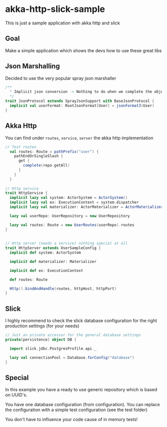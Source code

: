 # akka-http-slick-sample
This is just a sample application with akka http and slick


## Goal
Make a simple application which shows the devs how to use these great libs

## Json Marshalling
Decided to use the very popular spray json marshaller
````scala
/**
  * Implicit json conversion -> Nothing to do when we complete the object
  */
trait JsonProtocol extends SprayJsonSupport with BaseJsonProtocol {
  implicit val userFormat: RootJsonFormat[User] = jsonFormat3(User)
}

````

## Akka Http
You can find under ``routes``, ``service``, ``server`` the akka http implementation
```scala
// Test routes
  val routes: Route = pathPrefix("user") {
    pathEndOrSingleSlash {
      get {
        complete(repo.getAll)
      }
    }
  }
  
// Http service
trait HttpService {
  implicit lazy val system: ActorSystem = ActorSystem()
  implicit lazy val ex: ExecutionContext = system.dispatcher
  implicit lazy val materializer: ActorMaterializer = ActorMaterializer()

  lazy val userRepo: UserRepository = new UserRepository

  lazy val routes: Route = new UserRoutes(userRepo).routes
}
  
  
// Http server (needs a service) nothing special at all
trait HttpServer extends UserSampleConfig {
  implicit def system: ActorSystem

  implicit def materializer: Materializer

  implicit def ex: ExecutionContext

  def routes: Route

  Http().bindAndHandle(routes, httpHost, httpPort)
}

```

## Slick
I highly recommend to check the slick database
configuration for the right production settings
(for your needs) 
````scala
// Just an private accessor for the general database settings
private[persistence] object DB {

  import slick.jdbc.PostgresProfile.api._

  lazy val connectionPool = Database.forConfig("database")
}

````

## Special
In this example you have a ready to use generic repository which is based on UUID's. 

You have one database configuration (from configuration). You can replace the configuration with a simple test configuration (see the test folder)

You don't have to influence your code cause of in memory tests! 